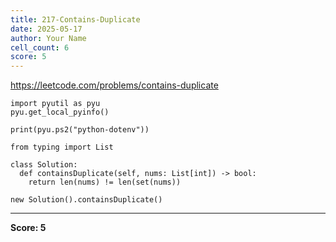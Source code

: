 ```yaml
---
title: 217-Contains-Duplicate
date: 2025-05-17
author: Your Name
cell_count: 6
score: 5
---
```


https://leetcode.com/problems/contains-duplicate


```
import pyutil as pyu
pyu.get_local_pyinfo()
```


```
print(pyu.ps2("python-dotenv"))
```


```
from typing import List
```


```
class Solution:
  def containsDuplicate(self, nums: List[int]) -> bool:
    return len(nums) != len(set(nums))
```


```
new Solution().containsDuplicate()
```


---
**Score: 5**